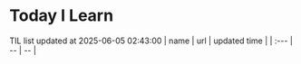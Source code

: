 # Today I Learn 
TIL list updated at 2025-06-05 02:43:00
| name | url | updated time |
| :--- | -- | -- |

